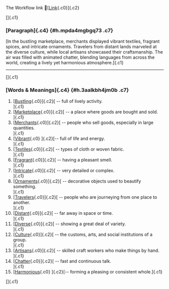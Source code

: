 The Workflow link
👏[[Link](https://www.google.com/url?q=http://www.google.com&sa=D&source=editors&ust=1756884604056720&usg=AOvVaw0z8io9PXZfwKOZD-QrpTxE){.c0}]{.c2}

[]{.c1}

### [Paragraph]{.c4} {#h.mpda4mgbgq73 .c7}

[In the bustling marketplace, merchants displayed vibrant textiles,
fragrant spices, and intricate ornaments. Travelers from distant lands
marveled at the diverse culture, while local artisans showcased their
craftsmanship. The air was filled with animated chatter, blending
languages from across the world, creating a lively yet harmonious
atmosphere.]{.c1}

------------------------------------------------------------------------

[]{.c1}

### [Words & Meanings]{.c4} {#h.3aalkbh4jm0b .c7}

1.  [[Bustling](https://www.google.com/url?q=http://www.google.com&sa=D&source=editors&ust=1756884604057403&usg=AOvVaw0rH90kkN2-Eo5RP2fXj9Rp){.c0}]{.c2}[ --
    full of lively activity.\
    ]{.c1}
2.  [[Marketplace](https://www.google.com/url?q=http://www.google.com&sa=D&source=editors&ust=1756884604057535&usg=AOvVaw0Z5SZwmzOgtDtLNE7OUqip){.c0}]{.c2}[ --
    a place where goods are bought and sold.\
    ]{.c1}
3.  [[Merchants](https://www.google.com/url?q=http://www.google.com&sa=D&source=editors&ust=1756884604057699&usg=AOvVaw06jmD-hAIHiAcRHiv0DI0Q){.c0}]{.c2}[ --
    people who sell goods, especially in large quantities.\
    ]{.c1}
4.  [[Vibrant](https://www.google.com/url?q=http://www.google.com&sa=D&source=editors&ust=1756884604057838&usg=AOvVaw1kxLdcmeWtVfK7iLTLtFfN){.c0}
    ]{.c2}[-- full of life and energy.\
    ]{.c1}
5.  [[Textiles](https://www.google.com/url?q=http://www.google.com&sa=D&source=editors&ust=1756884604057941&usg=AOvVaw2oF3cK3j5Jycb0-2Ikb0ES){.c0}]{.c2}[ --
    types of cloth or woven fabric.\
    ]{.c1}
6.  [[Fragrant](https://www.google.com/url?q=http://www.google.com&sa=D&source=editors&ust=1756884604058055&usg=AOvVaw11oM2U-9nE-mGROEHYmoJ_){.c0}]{.c2}[ --
    having a pleasant smell.\
    ]{.c1}
7.  [[Intricate](https://www.google.com/url?q=http://www.google.com&sa=D&source=editors&ust=1756884604058158&usg=AOvVaw2pw6yceiEGBbEb5Ox3WuZ7){.c0}]{.c2}[ --
    very detailed or complex.\
    ]{.c1}
8.  [[Ornaments](https://www.google.com/url?q=http://www.google.com&sa=D&source=editors&ust=1756884604058261&usg=AOvVaw2kZ9Yjh7IRbOqChWwgd9vA){.c0}]{.c2}[ --
    decorative objects used to beautify something.\
    ]{.c1}
9.  [[Travelers](https://www.google.com/url?q=http://www.google.com&sa=D&source=editors&ust=1756884604058380&usg=AOvVaw3hqTH6GxkGOm_aNRxSE3TO){.c0}]{.c2}[ --
    people who are journeying from one place to another.\
    ]{.c1}
10. [[Distant](https://www.google.com/url?q=http://www.google.com&sa=D&source=editors&ust=1756884604058503&usg=AOvVaw1qKIaFetUrM8KIjTdNM-YH){.c0}]{.c2}[ --
    far away in space or time.\
    ]{.c1}
11. [[Diverse](https://www.google.com/url?q=http://www.google.com&sa=D&source=editors&ust=1756884604058605&usg=AOvVaw2gxTtiZCByCINKjbGV7xnT){.c0}]{.c2}[ --
    showing a great deal of variety.\
    ]{.c1}
12. [[Culture](https://www.google.com/url?q=http://www.google.com&sa=D&source=editors&ust=1756884604058741&usg=AOvVaw1lUCD8giMTMY3hTrk2_JD3){.c0}]{.c2}[ --
    the customs, arts, and social institutions of a group.\
    ]{.c1}
13. [[Artisans](https://www.google.com/url?q=http://www.google.com&sa=D&source=editors&ust=1756884604058877&usg=AOvVaw3vcXT75DQ4EtkOdzoUlwD4){.c0}]{.c2}[ --
    skilled craft workers who make things by hand.\
    ]{.c1}
14. [[Chatter](https://www.google.com/url?q=http://www.google.com&sa=D&source=editors&ust=1756884604058996&usg=AOvVaw1gO0II17B3OnB7AeE1rRg8){.c0}]{.c2}[ --
    fast and continuous talk.\
    ]{.c1}
15. [[Harmonious](https://www.google.com/url?q=http://www.google.com&sa=D&source=editors&ust=1756884604059102&usg=AOvVaw2IM_fp5hcM_9JclLbNGqfh){.c0}
    ]{.c2}[-- forming a pleasing or consistent whole.]{.c1}

[]{.c1}
